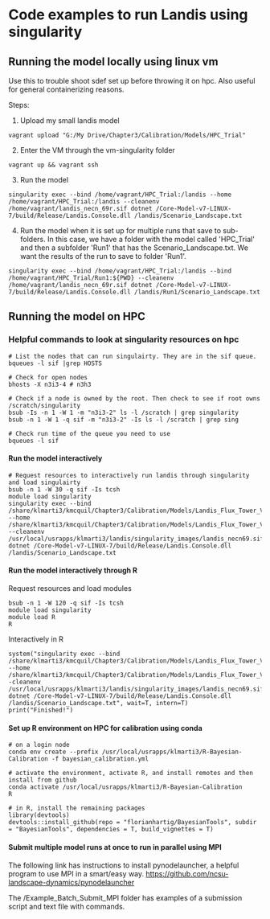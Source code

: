 
# Code examples to run Landis using singularity

## Running the model locally using linux vm 
Use this to trouble shoot sdef set up before throwing it on hpc. Also useful for general containerizing reasons. 

Steps: 
1. Upload my small landis model 
```
vagrant upload "G:/My Drive/Chapter3/Calibration/Models/HPC_Trial"
``` 
2. Enter the VM through the vm-singularity folder 
```
vagrant up && vagrant ssh 
```
3. Run the model  
```
singularity exec --bind /home/vagrant/HPC_Trial:/landis --home /home/vagrant/HPC_Trial:/landis --cleanenv /home/vagrant/landis_necn_69r.sif dotnet /Core-Model-v7-LINUX-7/build/Release/Landis.Console.dll /landis/Scenario_Landscape.txt
```

4. Run the model when it is set up for multiple runs that save to sub-folders. In this case, we have a folder with the model called 'HPC_Trial' and then a subfolder 'Run1' that has the Scenario_Landscape.txt. We want the results of the run to save to folder 'Run1'. 
```
singularity exec --bind /home/vagrant/HPC_Trial:/landis --bind /home/vagrant/HPC_Trial/Run1:${PWD} --cleanenv /home/vagrant/landis_necn_69r.sif dotnet /Core-Model-v7-LINUX-7/build/Release/Landis.Console.dll /landis/Run1/Scenario_Landscape.txt

```

## Running the model on HPC 

### Helpful commands to look at singularity resources on hpc 
```
# List the nodes that can run singulairty. They are in the sif queue. 
bqueues -l sif |grep HOSTS

# Check for open nodes 
bhosts -X n3i3-4 # n3h3 

# Check if a node is owned by the root. Then check to see if root owns /scratch/singularity
bsub -Is -n 1 -W 1 -m "n3i3-2" ls -l /scratch | grep singularity
bsub -n 1 -W 1 -q sif -m "n3i3-2" -Is ls -l /scratch | grep sing

# Check run time of the queue you need to use
bqueues -l sif
```

#### Run the model interactively 
```
# Request resources to interactively run landis through singularity and load singulairty
bsub -n 1 -W 30 -q sif -Is tcsh 
module load singularity
singularity exec --bind /share/klmarti3/kmcquil/Chapter3/Calibration/Models/Landis_Flux_Tower_V1:/landis --home /share/klmarti3/kmcquil/Chapter3/Calibration/Models/Landis_Flux_Tower_V1:${PWD} --cleanenv /usr/local/usrapps/klmarti3/landis/singularity_images/landis_necn69.sif dotnet /Core-Model-v7-LINUX-7/build/Release/Landis.Console.dll /landis/Scenario_Landscape.txt
```

#### Run the model interactively through R 
Request resources and load modules 
```
bsub -n 1 -W 120 -q sif -Is tcsh
module load singularity
module load R
R
```
Interactively in R
```
system("singularity exec --bind /share/klmarti3/kmcquil/Chapter3/Calibration/Models/Landis_Flux_Tower_V1:/landis --home /share/klmarti3/kmcquil/Chapter3/Calibration/Models/Landis_Flux_Tower_V1:${PWD}--cleanenv /usr/local/usrapps/klmarti3/landis/singularity_images/landis_necn69.sif dotnet /Core-Model-v7-LINUX-7/build/Release/Landis.Console.dll /landis/Scenario_Landscape.txt", wait=T, intern=T)
print("Finished!")
```

#### Set up R environment on HPC for calibration using conda 
```
# on a login node
conda env create --prefix /usr/local/usrapps/klmarti3/R-Bayesian-Calibration -f bayesian_calibration.yml

# activate the environment, activate R, and install remotes and then install from github
conda activate /usr/local/usrapps/klmarti3/R-Bayesian-Calibration
R

# in R, install the remaining packages 
library(devtools)
devtools::install_github(repo = "florianhartig/BayesianTools", subdir = "BayesianTools", dependencies = T, build_vignettes = T)

```

#### Submit multiple model runs at once to run in parallel using MPI 
The following link has instructions to install pynodelauncher, a helpful program to use MPI in a smart/easy way. 
https://github.com/ncsu-landscape-dynamics/pynodelauncher

The /Example_Batch_Submit_MPI folder has examples of a submission script and text file with commands. 
```
```



